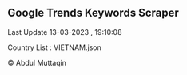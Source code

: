 

## Google Trends Keywords Scraper 
 
Last Update 13-03-2023 , 19:10:08

Country List :
VIETNAM.json



© Abdul Muttaqin 

